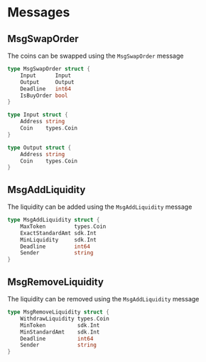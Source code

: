 <!--
order: 2
-->

# Messages

## MsgSwapOrder

The coins can be swapped using the `MsgSwapOrder` message

```go
type MsgSwapOrder struct {
    Input      Input
    Output     Output
    Deadline   int64
    IsBuyOrder bool
}
```

```go
type Input struct {
    Address string
    Coin    types.Coin
}
```

```go
type Output struct {
    Address string
    Coin    types.Coin
}

```

## MsgAddLiquidity

The liquidity can be added using the `MsgAddLiquidity` message

```go
type MsgAddLiquidity struct {
    MaxToken         types.Coin
    ExactStandardAmt sdk.Int
    MinLiquidity     sdk.Int
    Deadline         int64
    Sender           string
}
```

## MsgRemoveLiquidity

The liquidity can be removed using the `MsgAddLiquidity` message

```go
type MsgRemoveLiquidity struct {
    WithdrawLiquidity types.Coin
    MinToken          sdk.Int
    MinStandardAmt    sdk.Int
    Deadline          int64
    Sender            string
}
```
